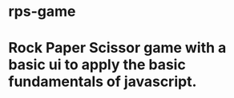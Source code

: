 # rps-game

# Rock Paper Scissor game with a basic ui to apply the basic fundamentals of javascript.

